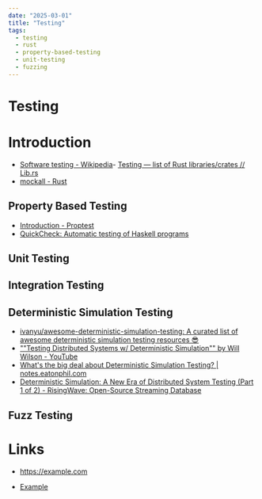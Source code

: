 ```yaml
---
date: "2025-03-01"
title: "Testing"
tags:
  - testing
  - rust
  - property-based-testing
  - unit-testing
  - fuzzing
---
```

<!-- markdownlint-disable MD025 -->
# Testing
<!-- markdownlint-enable MD025 -->

# Introduction

- [Software testing - Wikipedia](https://en.wikipedia.org/wiki/Software_testing)- [Testing — list of Rust libraries/crates // Lib.rs](https://lib.rs/development-tools/testing)
- [mockall - Rust](https://docs.rs/mockall/latest/mockall/)

## Property Based Testing

- [Introduction - Proptest](https://proptest-rs.github.io/proptest/intro.html)
- [QuickCheck: Automatic testing of Haskell programs](https://hackage.haskell.org/package/QuickCheck)

## Unit Testing

## Integration Testing

## Deterministic Simulation Testing

- [ivanyu/awesome-deterministic-simulation-testing: A curated list of awesome deterministic simulation testing resources 😎](https://github.com/ivanyu/awesome-deterministic-simulation-testing?tab=readme-ov-file)
- [""Testing Distributed Systems w/ Deterministic Simulation"" by Will Wilson - YouTube](https://www.youtube.com/watch?v=4fFDFbi3toc)
- [What's the big deal about Deterministic Simulation Testing? | notes.eatonphil.com](https://notes.eatonphil.com/2024-08-20-deterministic-simulation-testing.html)
- [Deterministic Simulation: A New Era of Distributed System Testing (Part 1 of 2) - RisingWave: Open-Source Streaming Database](https://risingwave.com/blog/deterministic-simulation-a-new-era-of-distributed-system-testing/)

## Fuzz Testing

# Links

<!-- markdownlint-disable MD034 -->
* https://example.com
<!-- markdownlint-enable MD034 -->
* [Example](https://example.com)
